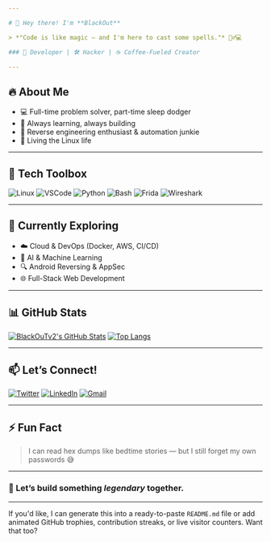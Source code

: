 ```yaml
---

# 👋 Hey there! I'm **BlackOut**

> *"Code is like magic — and I'm here to cast some spells."* 🧙‍♂️💻

### 🚀 Developer | 🛠️ Hacker | ☕ Coffee-Fueled Creator

---
```


## 🔥 About Me

* 💻 Full-time problem solver, part-time sleep dodger
* 🧠 Always learning, always building
* 🔐 Reverse engineering enthusiast & automation junkie
* 🐧 Living the Linux life

---

## 🧰 Tech Toolbox

![Linux](https://img.shields.io/badge/Linux-000000?style=flat\&logo=linux\&logoColor=white)
![VSCode](https://img.shields.io/badge/VS%20Code-007ACC?style=flat\&logo=visual-studio-code\&logoColor=white)
![Python](https://img.shields.io/badge/Python-3776AB?style=flat\&logo=python\&logoColor=white)
![Bash](https://img.shields.io/badge/Bash-4EAA25?style=flat\&logo=gnu-bash\&logoColor=white)
![Frida](https://img.shields.io/badge/Frida-Hooking-informational?style=flat\&color=red)
![Wireshark](https://img.shields.io/badge/Wireshark-Networking-informational?style=flat\&color=blue)

---

## 🌱 Currently Exploring

* ☁️ Cloud & DevOps (Docker, AWS, CI/CD)
* 🤖 AI & Machine Learning
* 🔍 Android Reversing & AppSec
* 🌐 Full-Stack Web Development

---

## 📊 GitHub Stats

[![BlackOuTv2's GitHub Stats](https://github-readme-stats.vercel.app/api?username=BlackOuTv2\&show_icons=true\&theme=tokyonight)](https://github.com/BlackOuTv2)
[![Top Langs](https://github-readme-stats.vercel.app/api/top-langs/?username=BlackOuTv2\&layout=compact\&theme=tokyonight)](https://github.com/BlackOuTv2)

---

## 📫 Let’s Connect!

[![Twitter](https://img.shields.io/badge/Twitter-1DA1F2?style=flat\&logo=twitter\&logoColor=white)](https://twitter.com/yourhandle)
[![LinkedIn](https://img.shields.io/badge/LinkedIn-0077B5?style=flat\&logo=linkedin\&logoColor=white)](https://linkedin.com/in/yourprofile)
[![Gmail](https://img.shields.io/badge/Gmail-D14836?style=flat\&logo=gmail\&logoColor=white)](mailto:your.email@example.com)

---

## ⚡ Fun Fact

> I can read hex dumps like bedtime stories — but I still forget my own passwords 😅

---

### 🎯 Let’s build something *legendary* together.

---

If you'd like, I can generate this into a ready-to-paste `README.md` file or add animated GitHub trophies, contribution streaks, or live visitor counters. Want that too?
